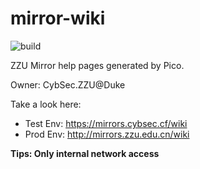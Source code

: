 # mirror-wiki
![build](https://github.com/ustclug/mirrorhelp/workflows/build/badge.svg)

ZZU Mirror help pages generated by Pico.

Owner: CybSec.ZZU@Duke

Take a look here:

* Test Env: <https://mirrors.cybsec.cf/wiki>
* Prod Env: http://mirrors.zzu.edu.cn/wiki

**Tips: Only internal network access**
